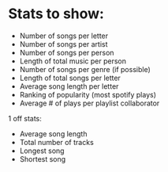 # Stats to show:

- Number of songs per letter
- Number of songs per artist
- Number of songs per person
- Length of total music per person
- Number of songs per genre (if possible)
- Length of total songs per letter
- Average song length per letter
- Ranking of popularity (most spotify plays)
- Average # of plays per playlist collaborator

1 off stats:

- Average song length
- Total number of tracks
- Longest song
- Shortest song

